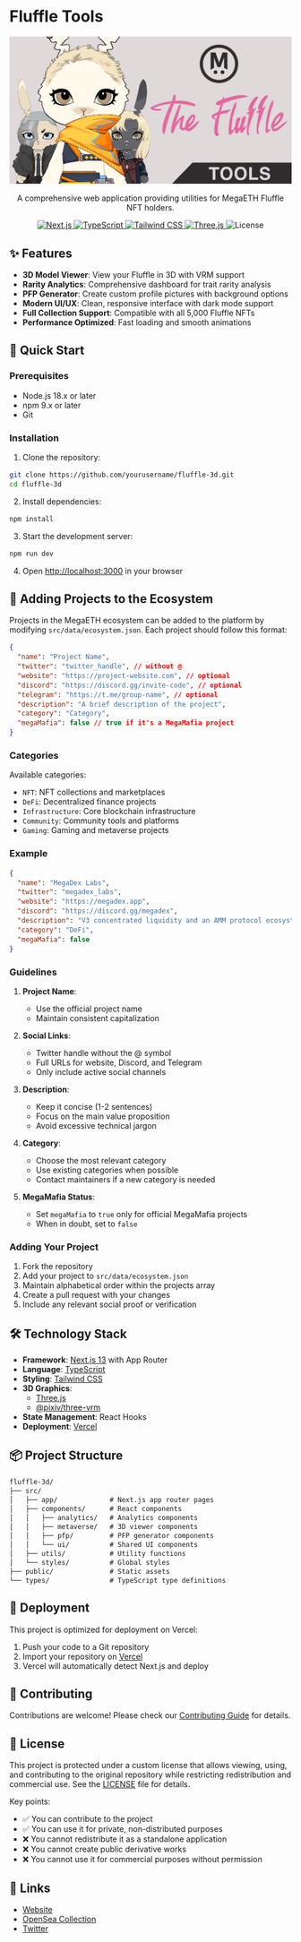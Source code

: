 # Fluffle Tools

<div align="center">
  <img src="/public/socialpreview.jpg" alt="Fluffle Tools Preview" width="600" />
  <p>A comprehensive web application providing utilities for MegaETH Fluffle NFT holders.</p>
</div>

<div align="center">
  <a href="https://nextjs.org">
    <img src="https://img.shields.io/badge/Next.js-13-black" alt="Next.js" />
  </a>
  <a href="https://www.typescriptlang.org">
    <img src="https://img.shields.io/badge/TypeScript-5-blue" alt="TypeScript" />
  </a>
  <a href="https://tailwindcss.com">
    <img src="https://img.shields.io/badge/Tailwind-3-38bdf8" alt="Tailwind CSS" />
  </a>
  <a href="https://threejs.org">
    <img src="https://img.shields.io/badge/Three.js-Latest-black" alt="Three.js" />
  </a>
  <img src="https://img.shields.io/badge/License-Custom-red" alt="License" />
</div>

## ✨ Features

- **3D Model Viewer**: View your Fluffle in 3D with VRM support
- **Rarity Analytics**: Comprehensive dashboard for trait rarity analysis
- **PFP Generator**: Create custom profile pictures with background options
- **Modern UI/UX**: Clean, responsive interface with dark mode support
- **Full Collection Support**: Compatible with all 5,000 Fluffle NFTs
- **Performance Optimized**: Fast loading and smooth animations

## 🚀 Quick Start

### Prerequisites

- Node.js 18.x or later
- npm 9.x or later
- Git

### Installation

1. Clone the repository:

```bash
git clone https://github.com/yourusername/fluffle-3d.git
cd fluffle-3d
```

2. Install dependencies:

```bash
npm install
```

3. Start the development server:

```bash
npm run dev
```

4. Open [http://localhost:3000](http://localhost:3000) in your browser

## 📝 Adding Projects to the Ecosystem

Projects in the MegaETH ecosystem can be added to the platform by modifying `src/data/ecosystem.json`. Each project should follow this format:

```json
{
  "name": "Project Name",
  "twitter": "twitter_handle", // without @
  "website": "https://project-website.com", // optional
  "discord": "https://discord.gg/invite-code", // optional
  "telegram": "https://t.me/group-name", // optional
  "description": "A brief description of the project",
  "category": "Category",
  "megaMafia": false // true if it's a MegaMafia project
}
```

### Categories

Available categories:

- `NFT`: NFT collections and marketplaces
- `DeFi`: Decentralized finance projects
- `Infrastructure`: Core blockchain infrastructure
- `Community`: Community tools and platforms
- `Gaming`: Gaming and metaverse projects

### Example

```json
{
  "name": "MegaDex Labs",
  "twitter": "megadex_labs",
  "website": "https://megadex.app",
  "discord": "https://discord.gg/megadex",
  "description": "V3 concentrated liquidity and an AMM protocol ecosystem that hits different",
  "category": "DeFi",
  "megaMafia": false
}
```

### Guidelines

1. **Project Name**:

   - Use the official project name
   - Maintain consistent capitalization

2. **Social Links**:

   - Twitter handle without the @ symbol
   - Full URLs for website, Discord, and Telegram
   - Only include active social channels

3. **Description**:

   - Keep it concise (1-2 sentences)
   - Focus on the main value proposition
   - Avoid excessive technical jargon

4. **Category**:

   - Choose the most relevant category
   - Use existing categories when possible
   - Contact maintainers if a new category is needed

5. **MegaMafia Status**:
   - Set `megaMafia` to `true` only for official MegaMafia projects
   - When in doubt, set to `false`

### Adding Your Project

1. Fork the repository
2. Add your project to `src/data/ecosystem.json`
3. Maintain alphabetical order within the projects array
4. Create a pull request with your changes
5. Include any relevant social proof or verification

## 🛠 Technology Stack

- **Framework**: [Next.js 13](https://nextjs.org/) with App Router
- **Language**: [TypeScript](https://www.typescriptlang.org/)
- **Styling**: [Tailwind CSS](https://tailwindcss.com/)
- **3D Graphics**:
  - [Three.js](https://threejs.org/)
  - [@pixiv/three-vrm](https://github.com/pixiv/three-vrm)
- **State Management**: React Hooks
- **Deployment**: [Vercel](https://vercel.com)

## 📦 Project Structure

```
fluffle-3d/
├── src/
│   ├── app/             # Next.js app router pages
│   ├── components/      # React components
│   │   ├── analytics/   # Analytics components
│   │   ├── metaverse/   # 3D viewer components
│   │   ├── pfp/         # PFP generator components
│   │   └── ui/          # Shared UI components
│   ├── utils/           # Utility functions
│   └── styles/          # Global styles
├── public/              # Static assets
└── types/               # TypeScript type definitions
```

## 🚢 Deployment

This project is optimized for deployment on Vercel:

1. Push your code to a Git repository
2. Import your repository on [Vercel](https://vercel.com/new)
3. Vercel will automatically detect Next.js and deploy

## 🤝 Contributing

Contributions are welcome! Please check our [Contributing Guide](CONTRIBUTING.md) for details.

## 📄 License

This project is protected under a custom license that allows viewing, using, and contributing to the original repository while restricting redistribution and commercial use. See the [LICENSE](LICENSE) file for details.

Key points:

- ✅ You can contribute to the project
- ✅ You can use it for private, non-distributed purposes
- ❌ You cannot redistribute it as a standalone application
- ❌ You cannot create public derivative works
- ❌ You cannot use it for commercial purposes without permission

## 🔗 Links

- [Website](https://fluffletools.com)
- [OpenSea Collection](https://opensea.io/collection/megaeth-nft-1)
- [Twitter](https://twitter.com/0x_ultra)
